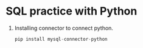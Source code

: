 # SQL practice with Python

1. Installing connector to connect python.

    ```python
    pip install mysql-connector-python
    ```

